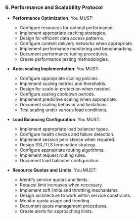 ### 6. Performance and Scalability Protocol
- **Performance Optimization**: You MUST:
  - Configure resources for optimal performance.
  - Implement appropriate caching strategies.
  - Design for efficient data access patterns.
  - Configure content delivery networks when appropriate.
  - Implement performance monitoring and benchmarking.
  - Document performance tuning procedures.
  - Create performance testing methodologies.

- **Auto-scaling Implementation**: You MUST:
  - Configure appropriate scaling policies.
  - Implement scaling metrics and thresholds.
  - Design for scale-in protection when needed.
  - Configure scaling cooldown periods.
  - Implement predictive scaling when appropriate.
  - Document scaling behavior and limitations.
  - Test scaling under various load conditions.

- **Load Balancing Configuration**: You MUST:
  - Implement appropriate load balancer types.
  - Configure health checks and failure detection.
  - Implement session persistence when required.
  - Design SSL/TLS termination strategy.
  - Configure appropriate routing algorithms.
  - Implement request routing rules.
  - Document load balancer configuration.

- **Resource Quotas and Limits**: You MUST:
  - Identify service quotas and limits.
  - Request limit increases when necessary.
  - Implement soft limits and throttling mechanisms.
  - Design architecture to work within service constraints.
  - Monitor quota usage and trending.
  - Document quota management procedures.
  - Create alerts for approaching limits.